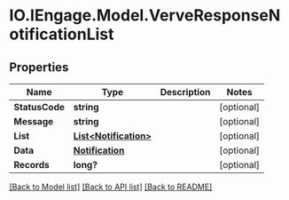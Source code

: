 # IO.IEngage.Model.VerveResponseNotificationList
## Properties

Name | Type | Description | Notes
------------ | ------------- | ------------- | -------------
**StatusCode** | **string** |  | [optional] 
**Message** | **string** |  | [optional] 
**List** | [**List&lt;Notification&gt;**](Notification.md) |  | [optional] 
**Data** | [**Notification**](Notification.md) |  | [optional] 
**Records** | **long?** |  | [optional] 

[[Back to Model list]](../README.md#documentation-for-models) [[Back to API list]](../README.md#documentation-for-api-endpoints) [[Back to README]](../README.md)

